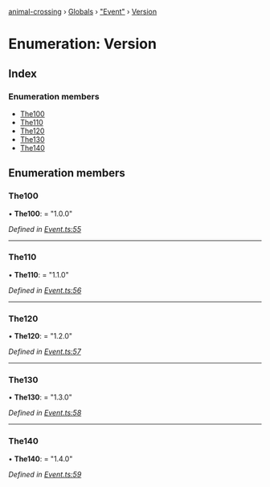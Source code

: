 [animal-crossing](../README.md) › [Globals](../globals.md) › ["Event"](../modules/_event_.md) › [Version](_event_.version.md)

# Enumeration: Version

## Index

### Enumeration members

* [The100](_event_.version.md#the100)
* [The110](_event_.version.md#the110)
* [The120](_event_.version.md#the120)
* [The130](_event_.version.md#the130)
* [The140](_event_.version.md#the140)

## Enumeration members

###  The100

• **The100**: = "1.0.0"

*Defined in [Event.ts:55](https://github.com/Norviah/animal-crossing/blob/37a256e/module/types/Event.ts#L55)*

___

###  The110

• **The110**: = "1.1.0"

*Defined in [Event.ts:56](https://github.com/Norviah/animal-crossing/blob/37a256e/module/types/Event.ts#L56)*

___

###  The120

• **The120**: = "1.2.0"

*Defined in [Event.ts:57](https://github.com/Norviah/animal-crossing/blob/37a256e/module/types/Event.ts#L57)*

___

###  The130

• **The130**: = "1.3.0"

*Defined in [Event.ts:58](https://github.com/Norviah/animal-crossing/blob/37a256e/module/types/Event.ts#L58)*

___

###  The140

• **The140**: = "1.4.0"

*Defined in [Event.ts:59](https://github.com/Norviah/animal-crossing/blob/37a256e/module/types/Event.ts#L59)*

